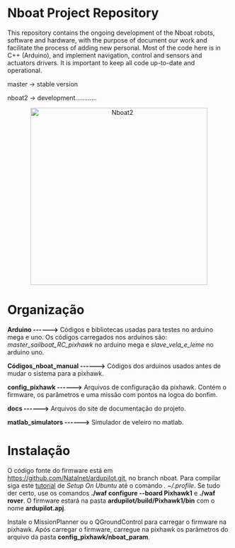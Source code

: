 # Nboat Project Repository 

This repository contains the ongoing development of the Nboat robots, software and hardware, with the purpose of document our work and facilitate the process of adding new personal. Most of the code here is in C++ (Arduino), and implement navigation, control and sensors and actuators drivers. It is important to keep all code up-to-date and operational.

master -> stable version

nboat2 -> development............

<p align="center">
  <img src="F-BOAT/docs/img/fboat.jpg" width="400" alt="Nboat2"/>
</p>


# Organização

**Arduino ------>** Códigos e bibliotecas usadas para testes no arduino mega e uno. Os códigos carregados nos arduinos são: *master_sailboat_RC_pixhawk* no arduino mega e *slave_vela_e_leme* no arduino uno.

**Códigos_nboat_manual ------>** Códigos dos arduinos usados antes de mudar o sistema para a pixhawk.

**config_pixhawk ------>** Arquivos de configuração da pixhawk. Contém o firmware, os parâmetros e uma missão com pontos na logoa do bonfim.

**docs ------>** Arquivos do site de documentação do projeto.

**matlab_simulators ------>** Simulador de veleiro no matlab.


# Instalação

O código fonte do firmware está em https://github.com/Natalnet/ardupilot.git, no branch nboat. Para compilar siga este [tutorial](https://ardupilot.org/dev/docs/building-setup-linux.html#building-setup-linux) de *Setup On Ubuntu* até o comando *. ~/.profile*. Se tudo der certo, use os comandos **./waf configure --board Pixhawk1** e **./waf rover**. O firmware estará na pasta **ardupilot/build/Pixhawk1/bin** com o nome **ardupilot.apj**.

Instale o MissionPlanner ou o QGroundControl para carregar o firmware na pixhawk. Após carregar o firmware, carregue na pixhawk os parâmetros do arquivo da pasta **config_pixhawk/nboat_param**.
